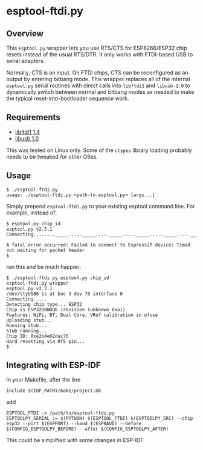 # esptool-ftdi.py

## Overview

This `esptool.py` wrapper lets you use RTS/CTS for ESP8266/ESP32
chip resets instead of the usual RTS/DTR.  It only works with
FTDI-based USB to serial adapters.

Normally, CTS is an input.  On FTDI chips, CTS can be reconfigured as
an output by entering bitbang mode.  This wrapper replaces all of the
internal `esptool.py` serial routines with direct calls into
`libftdi1` and `libusb-1.0` to dynamically switch between normal and
bitbang modes as needed to make the typical reset-into-bootloader
sequence work.

## Requirements

* [libftdi1 1.4](https://www.intra2net.com/en/developer/libftdi/index.php)
* [libusb 1.0](https://libusb.info/)

This was tested on Linux only.  Some of the `ctypes` library loading
probably needs to be tweaked for other OSes.

## Usage

    $ ./esptool-ftdi.py
    usage: ./esptool-ftdi.py <path-to-esptool.py> [args...]

Simply prepend `esptool-ftdi.py` to your existing esptool command
line.  For example, instead of:

    $ esptool.py chip_id
    esptool.py v2.3.1
    Connecting........_____....._____....._____....._____....._____....._____....._____....._____....._____....._____
    
    A fatal error occurred: Failed to connect to Espressif device: Timed out waiting for packet header
    $

run this and be much happier:

    $ ./esptool-ftdi.py esptool.py chip_id
    esptool-ftdi.py wrapper
    esptool.py v2.3.1
    /dev/ttyUSB0 is at bus 3 dev 78 interface 0
    Connecting.....
    Detecting chip type... ESP32
    Chip is ESP32D0WDQ6 (revision (unknown 0xa))
    Features: WiFi, BT, Dual Core, VRef calibration in efuse
    Uploading stub...
    Running stub...
    Stub running...
    Chip ID: 0xe2b4e62dac76
    Hard resetting via RTS pin...
    $

## Integrating with ESP-IDF

In your Makefile, after the line

    include $(IDF_PATH)/make/project.mk

add

    ESPTOOL_FTDI := /path/to/esptool-ftdi.py
    ESPTOOLPY_SERIAL := $(PYTHON) $(ESPTOOL_FTDI) $(ESPTOOLPY_SRC) --chip esp32 --port $(ESPPORT) --baud $(ESPBAUD) --before $(CONFIG_ESPTOOLPY_BEFORE) --after $(CONFIG_ESPTOOLPY_AFTER)

This could be simplified with some changes in ESP-IDF.
